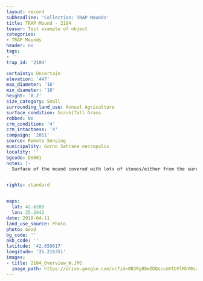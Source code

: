 ```yaml
---
layout: record
subheadline: 'Collection: TRAP Mounds'
title: TRAP Mound - 2104
teaser: Test example of object
categories:
- TRAP Mounds
header: no
tags:
- ''
trap_id: '2104'

certainty: Uncertain
elevation: '447'
max_diameter: '16'
min_diameter: '10'
height: '0.2'
size_category: Small
surrounding_land_use: Annual Agriculture
surface_condition: Scrub|Tall Grass
robbed: No
crm_condition: '4'
crm_intactness: '4'
campaign: '2011'
source: Remote Sensing
municipality: Gorno Sahrane necropolis
locality: ''
bgcode: DS001
notes: |-
  Surface of the mound covered with lots of stones/either from the surrounding pasture or from the mound.


rights: standard


maps:
  lat: 42.6285
  lon: 25.2442
date: 2018-04-11
land_use_source: Photo
photo: Good
bg_code: ''
akb_code: ''
latitude: '42.659617'
longitude: '25.216351'
images:
- title: 2104_Overview_W.JPG
  image_path: https://drive.google.com/uc?id=0B3Rg88wZDQsccmVtbVlMVV9saE0
---
```

